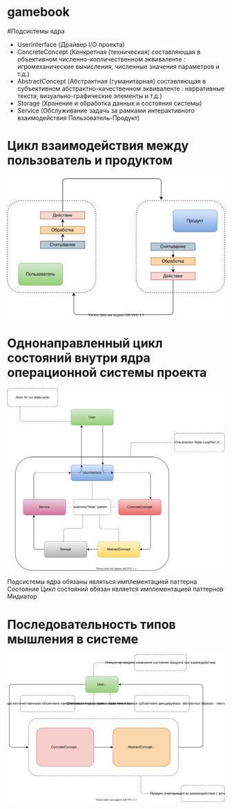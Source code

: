 # gamebook

#Подсистемы ядра
- UserInterface (Драйвер I/O проекта)
- ConcreteConcept (Конкретная (техническая) составляющая в объективном численно-колличественном эквиваленте : игромеханические вычисления, численные значения параметров и т.д.)
- AbstractConcept (Абстрактная (гуманитарная) составляющая в субъективном абстрактно-качественном эквиваленте : нарративные текста, визуально-графические элементы и т.д.)
- Storage (Хранение и обработка данных и состояния системы)
- Service (Обслуживание задачь за рамками интерактивного взаимодействия Пользователь-Продукт)

# Цикл взаимодействия между пользователь и продуктом
![user-product interaction cycle](./documentation/user-product%20interaction%20cycle/user-product%20interaction%20cycle.svg)

# Однонаправленный цикл состояний внутри ядра операционной системы проекта
![state-cycle](documentation/state-cycle/state-cycle.svg)

Подсистемы ядра обязаны являться имплементацией паттерна Состояние
Цикл состояний обязан является имплементацией паттернов Мидиатор

# Последовательность типов мышления в системе
![abstract-croncrete concepts](./documentation/abstract-concrete/abstract-concrete.svg)
